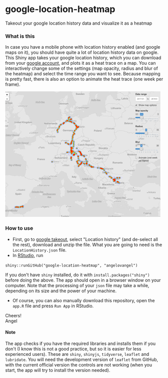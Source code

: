 # google-location-heatmap
Takeout your google location history data and visualize it as a heatmap

### What is this
In case you have a mobile phone with location history enabled (and google maps on it), you should have quite a lot of location history data on google. This Shiny app takes your google location history, which you can download from your [google account](https://takeout.google.com/settings/takeout), and plots it as a heat trace on a map. You can interactively change some of the settings (map opacity, radius and blur of the heatmap) and select the time range you want to see. Because mapping is pretty fast, there is also an option to animate the heat trace (one week per frame).


![This is me going around Europe:)](img/screenshot1.png)


### How to use
- First, go to [google takeout](https://takeout.google.com/settings/takeout), select "Location history" (and de-select all the rest), download and unzip the file. What you are going to need is the `LocationHistory.json` file. 
- In [RStudio](https://www.rstudio.com/), run

`shiny::runGitHub("google-location-heatmap", "angelovangel")`

If you don't have `shiny` installed, do it with `install.packages("shiny")` before doing the above. The app should open in a browser window on your computer. Note that the processing of your `json` file may take a while, depending on its size and the power of your machine.
- Of course, you can also manually download this repository, open the `app.R` file and press `Run App` in RStudio.

Cheers!   
Angel

#### Note
The app checks if you have the required libraries and installs them if you don't (I know this is not a good practice, but so it is easier for less experienced users). These are `shiny`, `shinyjs`, `tidyverse`, `leaflet` and `lubridate`. You will need the development version of `leaflet` from GitHub, with the current official version the controls are not working (when you start, the app will try to install the version needed). 

